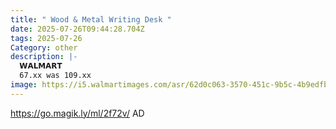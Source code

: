 ```yaml
---
title: " Wood & Metal Writing Desk "
date: 2025-07-26T09:44:28.704Z
tags: 2025-07-26
Category: other
description: |-
  𝗪𝗔𝗟𝗠𝗔𝗥𝗧 
  67.xx was 109.xx
image: https://i5.walmartimages.com/asr/62d0c063-3570-451c-9b5c-4b9edfbc9f1a.3d3702fd6824dca7e2262d08e1b52c06.jpeg?odnHeight=2000&odnWidth=2000&odnBg=FFFFFF
---
```

https://go.magik.ly/ml/2f72v/
AD